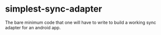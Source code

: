 # simplest-sync-adapter
The bare minimum code that one will have to write to build a working sync adapter for an android app.
